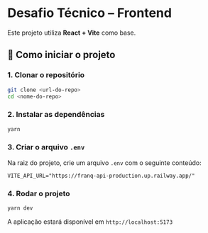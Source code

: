 # Desafio Técnico – Frontend

Este projeto utiliza **React + Vite** como base.

## 🚀 Como iniciar o projeto

### 1. Clonar o repositório

```bash
git clone <url-do-repo>
cd <nome-do-repo>
```

### 2. Instalar as dependências

```bash
yarn
```

### 3. Criar o arquivo `.env`

Na raiz do projeto, crie um arquivo `.env` com o seguinte conteúdo:

```
VITE_API_URL="https://franq-api-production.up.railway.app/"
```

### 4. Rodar o projeto

```bash
yarn dev
```

A aplicação estará disponível em `http://localhost:5173`
